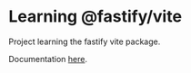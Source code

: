 # Learning @fastify/vite

Project learning the fastify vite package. 

Documentation [here](https://fastify-vite.dev/).